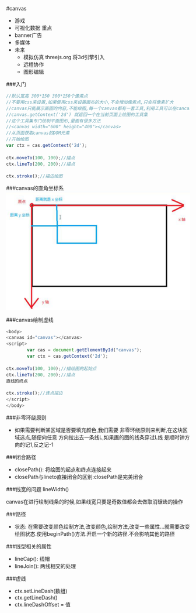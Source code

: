 #canvas
- 游戏
- 可视化数据 重点
- banner广告
- 多媒体
- 未来
  - 模拟仿真 threejs.org 将3d引擎引入
  - 远程协作
  - 图形编辑

###入门
```javascript
//默认宽高 300*150 300*150个像素点
//不要用css来设置,如果使用css来设置画布的大小,不会增加像素点,只会将像素扩大
//canvas只能展示画图的内容,不能绘图,每一个canvas都有一套工具,利用工具可以在cancas上进行绘图
//canvas.getContext('2d') 就返回一个在当前页面上绘图的工具集
//这个工具集专门绘制平面图形,里面有很多方法
//<canvas width="600" height="400"></canvas>
//从页面获取canvas的DOM元素
//开始绘图
var ctx = cas.getContext('2d');

ctx.moveTo(100, 100);//描点
ctx.lineTo(200, 200);//描点

ctx.stroke();//描边绘图
```

###canvas的直角坐标系
![](/assets/1.bmp)

###canvas绘制虚线
```javascript
<body>
<canvas id="canvas"></canvas>
<script>
		var cas = document.getElementById("canvas");
		var ctx = cas.getContext('2d');

ctx.moveTo(100, 100);//描绘图的起始点
ctx.lineTo(200, 200);//描点
直线的终点

ctx.stroke();//连点描边
</script>
</body>
```
###非零环绕原则

- 如果需要判断某区域是否要填充颜色,我们需要
非零环绕原则来判断,在这块区域选点,随便向任意
方向拉出去一条线L,如果画的图的线条穿过L线
是顺时钟方向的记1,反之记-1

###闭合路径

- closePath(): 将绘图的起点和终点连接起来
- closePath与lineto直接闭合的区别:closePath是完美闭合

###线宽的问题
lineWidth()

canvas在进行绘制线条的时候,如果线宽只要是奇数值都会去做取消锯齿的操作

###路径
- 状态: 在需要改变颜色绘制方法,改变颜色,绘制方法,改变一些属性...就需要改变绘图状态.使用beginPath()方法.开启一个新的路径.不会影响其他的路径

###线型相关的属性
- lineCap(): 线帽 
- lineJoin(): 两线相交的处理 

###虚线
- ctx.setLineDash(数组)
- ctx.getLineDash()
- ctx.lineDashOffset = 值